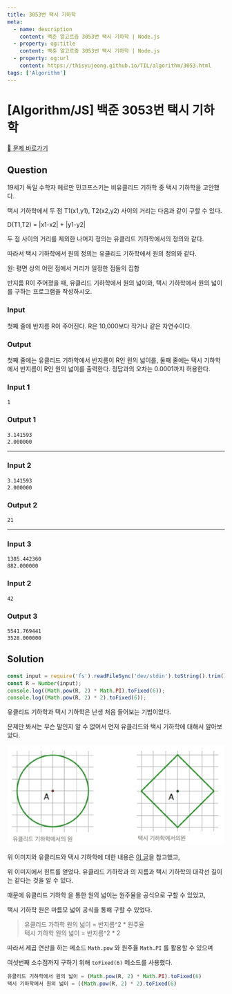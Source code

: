 ```yaml
---
title: 3053번 택시 기하학
meta:
  - name: description
    content: 백준 알고르즘 3053번 택시 기하학 | Node.js
  - property: og:title
    content: 백준 알고르즘 3053번 택시 기하학 | Node.js
  - property: og:url
    content: https://thisyujeong.github.io/TIL/algorithm/3053.html
tags: ['Algorithm']
---
```


# [Algorithm/JS] 백준 3053번 택시 기하학

[🔗 문제 바로가기](https://www.acmicpc.net/problem/3053)

## Question

19세기 독일 수학자 헤르만 민코프스키는 비유클리드 기하학 중 택시 기하학을 고안했다.

택시 기하학에서 두 점 T1(x1,y1), T2(x2,y2) 사이의 거리는 다음과 같이 구할 수 있다.

D(T1,T2) = |x1-x2| + |y1-y2|

두 점 사이의 거리를 제외한 나머지 정의는 유클리드 기하학에서의 정의와 같다.

따라서 택시 기하학에서 원의 정의는 유클리드 기하학에서 원의 정의와 같다.

원: 평면 상의 어떤 점에서 거리가 일정한 점들의 집합

반지름 R이 주어졌을 때, 유클리드 기하학에서 원의 넓이와, 택시 기하학에서 원의 넓이를 구하는 프로그램을 작성하시오.

### Input

첫째 줄에 반지름 R이 주어진다. R은 10,000보다 작거나 같은 자연수이다.

### Output

첫째 줄에는 유클리드 기하학에서 반지름이 R인 원의 넓이를, 둘째 줄에는 택시 기하학에서 반지름이 R인 원의 넓이를 출력한다. 정답과의 오차는 0.0001까지 허용한다.

### Input 1

```
1
```

### Output 1

```
3.141593
2.000000
```
---
### Input 2

```
3.141593
2.000000
```

### Output 2

```
21
```

---

### Input 3

```
1385.442360
882.000000
```

### Input 2

```
42
```

### Output 3

```
5541.769441
3528.000000
```

## Solution

```js
const input = require('fs').readFileSync('dev/stdin').toString().trim();
const R = Number(input);
console.log((Math.pow(R, 2) * Math.PI).toFixed(6));
console.log((Math.pow(R, 2) * 2).toFixed(6));
```

유클리드 기하학과 택시 기하학은 난생 처음 들어보는 기법이었다.

문제만 봐서는 무슨 말인지 알 수 없어서 먼저 유클리드와 택시 기하학에 대해서 알아보았다.

<img src="../../.vuepress/public/image/algorithm-3053.png" />

위 이미지와 유클리드와 택시 기하학에 대한 내용은 [이 글](https://m.blog.naver.com/alwaysneoi/100172516753)을 참고했고,

위 이미지에서 힌트를 얻었다. 유클리드 기하학과 의 지름과 택시 기하학의 대각선 길이는 같다는 것을 알 수 있다.

때문에 유클리드 기하학 을 통한 원의 넓이는 원주율을 공식으로 구할 수 있었고,

택시 기하학 원은 마름모 넓이 공식을 통해 구할 수 있었다.

> 유클리드 가하학 원의 넓이 = 반지름^2 * 원주율  
> 택시 기하학 원의 넓이 = 반지름^2 * 2

따라서 제곱 연산을 하는 메소드 `Math.pow` 와 원주율 `Math.PI` 를 활용할 수 있으며

여섯번째 소수점까지 구하기 위해 `toFixed(6)` 메소드를 사용했다.

```js
유클리드 기하학에서 원의 넓이 = (Math.pow(R, 2) * Math.PI).toFixed(6)
택시 기하학에서 원의 넓이 = ((Math.pow(R, 2) * 2).toFixed(6)
```
